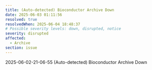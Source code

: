 ```yaml
---
title: (Auto-detected) Bioconductor Archive Down
date: 2025-06-03 01:11:56
resolved: true
resolvedWhen: 2025-06-04 18:48:37
# Possible severity levels: down, disrupted, notice
severity: disrupted
affected:
  - Archive
section: issue
---
```


2025-06-02-21-06-55 (Auto-detected) Bioconductor Archive Down


